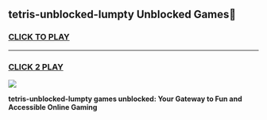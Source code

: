 
## tetris-unblocked-lumpty Unblocked Games👋
<h3>
<a href="https://news.freeplayer.one?title=tetris-unblocked-lumpty&ref=16F">CLICK TO PLAY</a></h3>
<hr>

<h3>
<a href="https://news.freeplayer.one?title=tetris-unblocked-lumpty&ref=16F">CLICK 2 PLAY</a>
  
</h3>

<a href="https://news.freeplayer.one?title=tetris-unblocked-lumpty&ref=16F/"><img src="https://clearcache.store/games.png"></a>


**tetris-unblocked-lumpty games unblocked: Your Gateway to Fun and Accessible Online Gaming**
